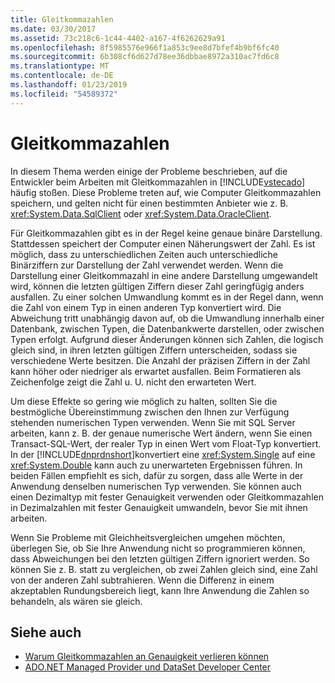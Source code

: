 ```yaml
---
title: Gleitkommazahlen
ms.date: 03/30/2017
ms.assetid: 73c218c6-1c44-4402-a167-4f6262629a91
ms.openlocfilehash: 8f5985576e966f1a853c9ee8d7bfef4b9bf6fc40
ms.sourcegitcommit: 6b308cf6d627d78ee36dbbae8972a310ac7fd6c8
ms.translationtype: MT
ms.contentlocale: de-DE
ms.lasthandoff: 01/23/2019
ms.locfileid: "54589372"
---
```

# <a name="floating-point-numbers"></a>Gleitkommazahlen
In diesem Thema werden einige der Probleme beschrieben, auf die Entwickler beim Arbeiten mit Gleitkommazahlen in [!INCLUDE[vstecado](../../../../includes/vstecado-md.md)] häufig stoßen. Diese Probleme treten auf, wie Computer Gleitkommazahlen speichern, und gelten nicht für einen bestimmten Anbieter wie z. B. <xref:System.Data.SqlClient> oder <xref:System.Data.OracleClient>.  
  
 Für Gleitkommazahlen gibt es in der Regel keine genaue binäre Darstellung. Stattdessen speichert der Computer einen Näherungswert der Zahl. Es ist möglich, dass zu unterschiedlichen Zeiten auch unterschiedliche Binärziffern zur Darstellung der Zahl verwendet werden. Wenn die Darstellung einer Gleitkommazahl in eine andere Darstellung umgewandelt wird, können die letzten gültigen Ziffern dieser Zahl geringfügig anders ausfallen. Zu einer solchen Umwandlung kommt es in der Regel dann, wenn die Zahl von einem Typ in einen anderen Typ konvertiert wird. Die Abweichung tritt unabhängig davon auf, ob die Umwandlung innerhalb einer Datenbank, zwischen Typen, die Datenbankwerte darstellen, oder zwischen Typen erfolgt. Aufgrund dieser Änderungen können sich Zahlen, die logisch gleich sind, in ihren letzten gültigen Ziffern unterscheiden, sodass sie verschiedene Werte besitzen. Die Anzahl der präzisen Ziffern in der Zahl kann höher oder niedriger als erwartet ausfallen. Beim Formatieren als Zeichenfolge zeigt die Zahl u. U. nicht den erwarteten Wert.  
  
 Um diese Effekte so gering wie möglich zu halten, sollten Sie die bestmögliche Übereinstimmung zwischen den Ihnen zur Verfügung stehenden numerischen Typen verwenden. Wenn Sie mit SQL Server arbeiten, kann z. B. der genaue numerische Wert ändern, wenn Sie einen Transact-SQL-Wert, der realer Typ in einen Wert vom Float-Typ konvertiert. In der [!INCLUDE[dnprdnshort](../../../../includes/dnprdnshort-md.md)]konvertiert eine <xref:System.Single> auf eine <xref:System.Double> kann auch zu unerwarteten Ergebnissen führen. In beiden Fällen empfiehlt es sich, dafür zu sorgen, dass alle Werte in der Anwendung denselben numerischen Typ verwenden. Sie können auch einen Dezimaltyp mit fester Genauigkeit verwenden oder Gleitkommazahlen in Dezimalzahlen mit fester Genauigkeit umwandeln, bevor Sie mit ihnen arbeiten.  
  
 Wenn Sie Probleme mit Gleichheitsvergleichen umgehen möchten, überlegen Sie, ob Sie Ihre Anwendung nicht so programmieren können, dass Abweichungen bei den letzten gültigen Ziffern ignoriert werden. So können Sie z. B. statt zu vergleichen, ob zwei Zahlen gleich sind, eine Zahl von der anderen Zahl subtrahieren. Wenn die Differenz in einem akzeptablen Rundungsbereich liegt, kann Ihre Anwendung die Zahlen so behandeln, als wären sie gleich.  
  
## <a name="see-also"></a>Siehe auch
- [Warum Gleitkommazahlen an Genauigkeit verlieren können](https://msdn.microsoft.com/library/1acb1add-ac06-4134-a2fd-aff13d8c4c15)
- [ADO.NET Managed Provider und DataSet Developer Center](https://go.microsoft.com/fwlink/?LinkId=217917)
